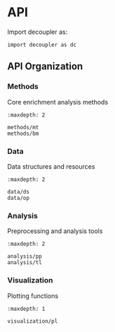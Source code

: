 # API

Import decoupler as:

```
import decoupler as dc
```

## API Organization

### Methods
Core enrichment analysis methods

```{toctree}
:maxdepth: 2

methods/mt
methods/bm
```

### Data
Data structures and resources

```{toctree}
:maxdepth: 2

data/ds
data/op
```

### Analysis
Preprocessing and analysis tools

```{toctree}
:maxdepth: 2

analysis/pp
analysis/tl
```

### Visualization
Plotting functions

```{toctree}
:maxdepth: 1

visualization/pl
```
